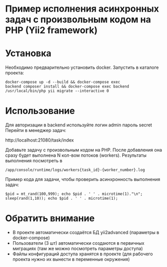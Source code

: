 # Пример исполнения асинхронных задач с произвольным кодом на PHP (Yii2 framework)

# Установка
Необходимо предварительно установить docker.
Запустить в каталоге проекта: <br>
 
<code>docker-compose up -d --build && docker-compose exec backend composer install && docker-compose exec backend /usr/local/bin/php yii migrate --interactive 0</code>
 
# Использование
Для авторизации в backend используйте логин admin пароль secret
Перейти в менеджер задач: <br>

http://localhost:21080/task/index

Добавьте задачу с произвольным кодом на PHP. После добавления она сразу будет выполнена N кол-вом потоков (workers).
Результаты выполнения посмотреть в  <br>

<code>/app/console/runtime/logs/workers{task_id}-{worker_number}.log</code>

Пример кода для задачи, чтобы проверить асинхронность выполнения задач: <br>

<code>$pid = mt_rand(100,999); echo $pid . ' ' . microtime(1)."\n"; sleep(rand(1,10)); echo $pid . ' ' . microtime(1);</code>

# Обратить внимание
* В проекте автоматически создаётся БД yii2advanced (параметры в docker-compose)
* Пользователи (3 шт) автоматически создаются в первичных миграциях (там же можно посмотреть параметры доступа)
* Файлы конфигураций доступа хранятся в проекте (для рабочего проекта нужно их вынести в переменные окружения)
